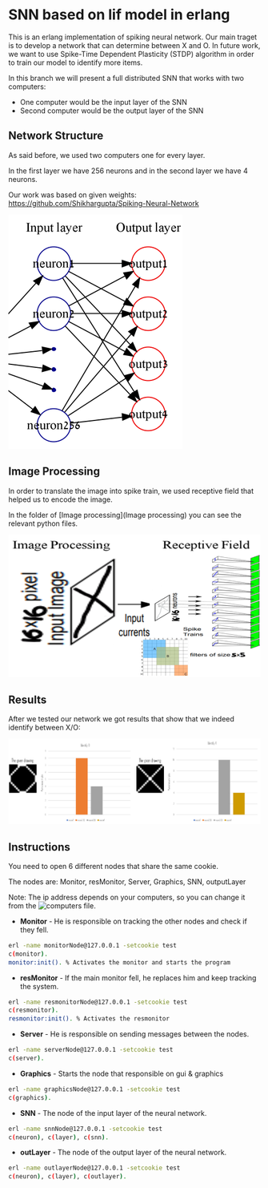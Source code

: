 # SNN based on lif model in erlang
This is an erlang implementation of spiking neural network. Our main traget is to develop a network that can determine between X and O.
In future work, we want to use Spike-Time Dependent Plasticity (STDP) algorithm in order to train our model to identify more items.

In this branch we will present a full distributed SNN that works with two computers:
 - One computer would be the input layer of the SNN
 - Second computer would be the output layer of the SNN
 
## Network Structure
   As said before, we used two computers one for every layer.
   
   In the first layer we have 256 neurons and in the second layer we have 4 neurons.
   
   Our work was based on given weights: https://github.com/Shikhargupta/Spiking-Neural-Network
    
  ![alt text](Images/network.png)

## Image Processing
   In order to translate the image into spike train, we used receptive field that helped us to encode the image.
   
   In the folder of [Image processing](Image processing) you can see the relevant python files.
   
   ![alt text](Images/image%20processing.png)
   
## Results
  After we tested our network we got results that show that we indeed identify between X/O:
   
  ![alt text](Images/results.png)
  
## Instructions
  You need to open 6 different nodes that share the same cookie.
  
  The nodes are: Monitor, resMonitor, Server, Graphics, SNN, outputLayer
  
  Note: The ip address depends on your computers, so you can change it from the ![computers](src/computers.hrl) file.
  
  - **Monitor** - He is responsible on tracking the other nodes and check if they fell.
   ```bash
   erl -name monitorNode@127.0.0.1 -setcookie test
   c(monitor).
   monitor:init(). % Activates the monitor and starts the program
   ```
    
  - **resMonitor** - If the main monitor fell, he replaces him and keep tracking the system.
   ```bash
   erl -name resmonitorNode@127.0.0.1 -setcookie test
   c(resmonitor).
   resmonitor:init(). % Activates the resmonitor
   ```

  - **Server** - He is responsible on sending messages between the nodes.
   ```bash
   erl -name serverNode@127.0.0.1 -setcookie test
   c(server).
   ```
    
  - **Graphics** - Starts the node that responsible on gui & graphics
   ```bash
   erl -name graphicsNode@127.0.0.1 -setcookie test
   c(graphics).
   ```

  - **SNN** - The node of the input layer of the neural network.
   ```bash
   erl -name snnNode@127.0.0.1 -setcookie test
   c(neuron), c(layer), c(snn).
   ```
    
  - **outLayer** - The node of the output layer of the neural network.
   ```bash
   erl -name outlayerNode@127.0.0.1 -setcookie test
   c(neuron), c(layer), c(outlayer).
   ```